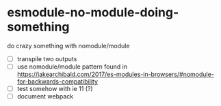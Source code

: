 # esmodule-no-module-doing-something
do crazy something with nomodule/module 

- [ ] transpile two outputs
- [ ] use nomodule/module pattern found in https://jakearchibald.com/2017/es-modules-in-browsers/#nomodule-for-backwards-compatibility
- [ ] test somehow with ie 11 (?)
- [ ] document webpack